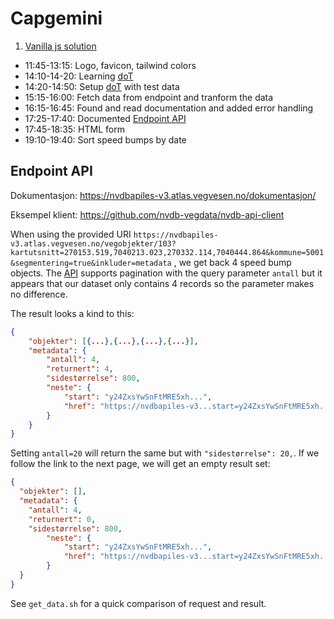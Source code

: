 # Capgemini

1. [Vanilla js solution](./vanilla/dist/index.html)

+ 11:45-13:15: Logo, favicon, tailwind colors
+ 14:10-14-20: Learning [doT]
+ 14:20-14:50: Setup [doT] with test data
+ 15:15-16:00: Fetch data from endpoint and tranform the data
+ 16:15-16:45: Found and read documentation and added error handling
+ 17:25-17:40: Documented [Endpoint API](#endpoint-api)
+ 17:45-18:35: HTML form
+ 19:10-19:40: Sort speed bumps by date

## Endpoint API

Dokumentasjon: https://nvdbapiles-v3.atlas.vegvesen.no/dokumentasjon/

Eksempel klient: https://github.com/nvdb-vegdata/nvdb-api-client

When using the provided URI
`https://nvdbapiles-v3.atlas.vegvesen.no/vegobjekter/103?kartutsnitt=270153.519,7040213.023,270332.114,7040444.864&kommune=5001&segmentering=true&inkluder=metadata`
, we get back 4 speed bump objects.
The [API] supports pagination with the query parameter `antall` but it
appears that our dataset only contains 4 records so the parameter makes
no difference.

The result looks a kind to this:

```json
{
	"objekter": [{...},{...},{...},{...}],
	"metadata": {
		"antall": 4,
		"returnert": 4,
		"sidestørrelse": 800,
		"neste": {
			"start": "y24ZxsYwSnFtMRE5xh...",
			"href": "https://nvdbapiles-v3...start=y24ZxsYwSnFtMRE5xh..."
		}
	}
}
```

Setting `antall=20` will return the same but with `"sidestørrelse": 20,`.
If we follow the link to the next page, we will get an empty result set:

```json
{
  "objekter": [],
  "metadata": {
    "antall": 4,
    "returnert": 0,
    "sidestørrelse": 800,
		"neste": {
			"start": "y24ZxsYwSnFtMRE5xh...",
			"href": "https://nvdbapiles-v3...start=y24ZxsYwSnFtMRE5xh..."
		}
  }
}
```

See `get_data.sh` for a quick comparison of request and result.

[doT]: https://github.com/olado/doT
[API]: https://nvdbapiles-v3.atlas.vegvesen.no/dokumentasjon/
